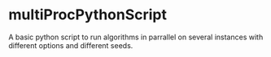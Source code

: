 # multiProcPythonScript
A basic python script to run algorithms in parrallel on several instances with different options and different seeds.
